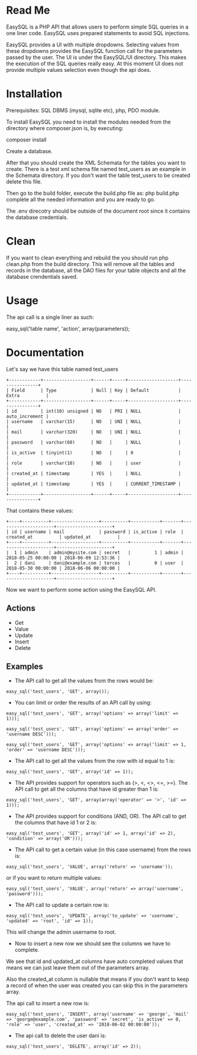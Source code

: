 # Read Me

EasySQL is a PHP API that allows users to perform simple SQL queries
in a one liner code. EasySQL uses prepared statements to avoid SQL injections.

EasySQL provides a UI with multiple dropdowns. Selecting values from
these dropdowns provides the EasySQL function call for the parameters
passed by the user. The UI is under the EasySQL/UI directory.
This makes the execution of the SQL queries really easy.
At this moment UI does not provide multiple values selection even though the api does.

# Installation

Prerequisites: SQL DBMS (mysql, sqlite etc), php, PDO module.

To install EasySQL you need to install the modules needed from the directory
where composer.json is, by executing:

composer install

Create a database.

After that you should create the XML Schemata for the tables you want to create.
There is a test xml schema file named test_users as an example in the Schemata directory.
If you don't want the table test_users to be created delete this file.

Then go to the build folder, execute the build.php file as: php build.php
complete all the needed information and you are ready to go.

The .env direcotry should be outside of the document root since it contains the
database credentials.

# Clean

If you want to clean everything and rebuild the you should run php clean.php from
the build directory. This will remove all the tables and records in the database,
all the DAO files for your table objects and all the database crendentials saved.

# Usage

The api call is a single liner as such:

easy_sql('table name', 'action', array(parameters));

# Documentation

Let's say we have this table named test_users
```
+------------+------------------+------+-----+-------------------+----------------+
| Field      | Type             | Null | Key | Default           | Extra          |
+------------+------------------+------+-----+-------------------+----------------+
| id         | int(10) unsigned | NO   | PRI | NULL              | auto_increment |
| username   | varchar(15)      | NO   | UNI | NULL              |                |
| mail       | varchar(320)     | NO   | UNI | NULL              |                |
| password   | varchar(60)      | NO   |     | NULL              |                |
| is_active  | tinyint(1)       | NO   |     | 0                 |                |
| role       | varchar(10)      | NO   |     | user              |                |
| created_at | timestamp        | YES  |     | NULL              |                |
| updated_at | timestamp        | YES  |     | CURRENT_TIMESTAMP |                |
+------------+------------------+------+-----+-------------------+----------------+
```
That contains these values:
```
+----+----------+------------------+----------+-----------+-------+---------------------+---------------------+
| id | username | mail             | password | is_active | role  | created_at          | updated_at          |
+----+----------+------------------+----------+-----------+-------+---------------------+---------------------+
|  1 | admin    | admin@mysite.com | secret   |         1 | admin | 2018-05-25 00:00:00 | 2018-06-09 12:53:36 |
|  2 | dani     | dani@example.com | terces   |         0 | user  | 2018-05-30 00:00:00 | 2018-06-06 00:00:00 |
+----+----------+------------------+----------+-----------+-------+---------------------+---------------------+
```
Now we want to perform some action using the EasySQL API.

## Actions

- Get
- Value
- Update
- Insert
- Delete

## Examples

- The API call to get all the values from the rows would be:

```
easy_sql('test_users', 'GET', array());
```

- You can limit or order the results of an API call by using:

```
easy_sql('test_users', 'GET', array('options' => array('limit' => 1)));

easy_sql('test_users', 'GET', array('options' => array('order' => 'username DESC')));

easy_sql('test_users', 'GET', array('options' => array('limit' => 1, 'order' => 'username DESC')));
```

- The API call to get all the values from the row with id equal to 1 is:

```
easy_sql('test_users', 'GET', array('id' => 1));
```

- The API provides support for operators such as (>, <, <>, <=, >=).
The API call to get all the columns that have id greater than 1 is:

```
easy_sql('test_users', 'GET', array(array('operator' => '>', 'id' => 1)));
```

- The API provides support for conditions (AND, OR).
The API call to get the columns that have id 1 or 2 is:

```
easy_sql('test_users', 'GET', array('id' => 1, array('id' => 2), 'condition' => array('OR')));
```

- The API call to get a certain value (in this case username) from the rows is:

```
easy_sql('test_users', 'VALUE', array('return' => 'username'));
```

or if you want to return multiple values:

```
easy_sql('test_users', 'VALUE', array('return' => array('username', 'password')));
```

- The API call to update a certain row is:

```
easy_sql('test_users', 'UPDATE', array('to_update' => 'username', 'updated' => 'root', 'id' => 1));
```

This will change the admin username to root.

- Now to insert a new row we should see the columns we have to complete.

We see that id and updated_at columns have auto completed values that
means we can just leave them out of the parameters array.

Also the created_at column is nullable that means if you don't want
to keep a record of when the user was created you can skip this in
the parameters array.

The api call to insert a new row is:

```
easy_sql('test_users', 'INSERT', array('username' => 'george', 'mail' => 'george@example.com', 'password' => 'secret', 'is_active' => 0, 'role' => 'user', 'created_at' => '2018-06-02 00:00:00'));
```

- The api call to delete the user dani is:

```
easy_sql('test_users', 'DELETE', array('id' => 2));
```

